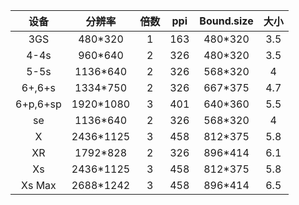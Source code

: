 |   设备   |  分辨率   | 倍数 | ppi  | Bound.size | 大小 |
| :------: | :-------: | :--: | :--: | :--------: | :--: |
|   3GS    |  480*320  |  1   | 163  |  480*320   | 3.5  |
|   4-4s   |  960*640  |  2   | 326  |  480*320   | 3.5  |
|   5-5s   | 1136*640  |  2   | 326  |  568*320   |  4   |
|  6+,6+s  | 1334*750  |  2   | 326  |  667*375   | 4.7  |
| 6+p,6+sp | 1920*1080 |  3   | 401  |  640*360   | 5.5  |
|    se    | 1136*640  |  2   | 326  |  568*320   |  4   |
|    X     | 2436*1125 |  3   | 458  |  812*375   | 5.8  |
|    XR    | 1792*828  |  2   | 326  |  896*414   | 6.1  |
|    Xs    | 2436*1125 |  3   | 458  |  812*375   | 5.8  |
|  Xs Max  | 2688*1242 |  3   | 458  |  896*414   | 6.5  |


